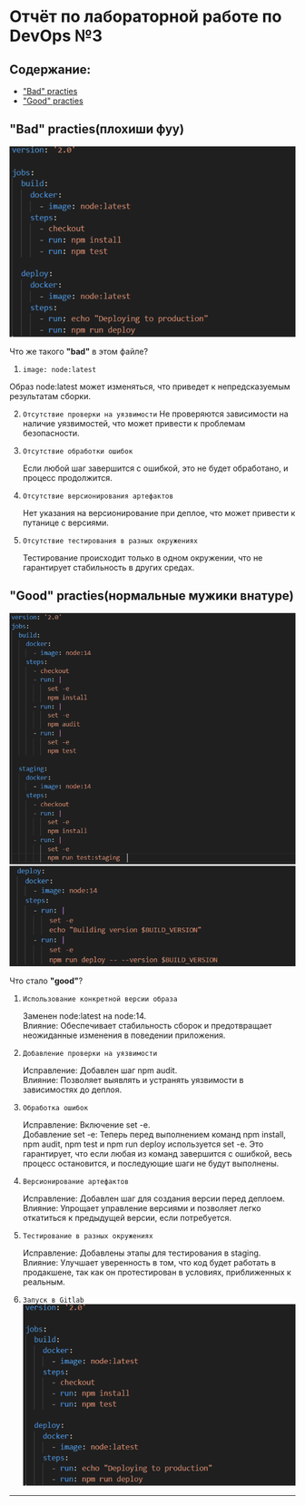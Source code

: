 # Отчёт по лабораторной работе по DevOps №3
## Содержание:
- ["Bad" practies](#bad-practies-(плохиши-фуу))
- ["Good" practies](#good-practies-(нормальные-мужики-внатуре))

## "Bad" practies(плохиши фуу)
![IMG_9391](badpracties.png)

Что же такого **"bad"** в этом файле?

1. `image: node:latest`
   
  Образ node:latest может изменяться, что приведет к непредсказуемым результатам сборки. 
   
2. `Отсутствие проверки на уязвимости`
   Не проверяются зависимости на наличие уязвимостей, что может привести к проблемам безопасности. 

   
3. `Отсутствие обработки ошибок  `
   
   Если любой шаг завершится с ошибкой, это не будет обработано, и процесс продолжится.  


4. ` Отсутствие версионирования артефактов `

    Нет указания на версионирование при деплое, что может привести к путанице с версиями.    

5. `Отсутствие тестирования в разных окружениях `

    Тестирование происходит только в одном окружении, что не гарантирует стабильность в других средах.  

## "Good" practies(нормальные мужики внатуре)
![IMG_9392](goodpracties1.PNG)
![IMG_9392](goodpracties2.PNG)

Что стало **"good"**?

1. ` Использование конкретной версии образа `
   
   Заменен node:latest на node:14.  
   Влияние: Обеспечивает стабильность сборок и предотвращает неожиданные изменения в поведении приложения.
   
2. `Добавление проверки на уязвимости `

   Исправление: Добавлен шаг npm audit.  
   Влияние: Позволяет выявлять и устранять уязвимости в зависимостях до деплоя.
   
3. `Обработка ошибок`
   
   Исправление: Включение set -e.  
   Добавление set -e: Теперь перед выполнением команд npm install, npm audit, npm test и npm run deploy используется set -e. Это гарантирует, что если любая из команд завершится с ошибкой, весь процесс остановится, и последующие шаги не будут выполнены.

4. `Версионирование артефактов `

    Исправление: Добавлен шаг для создания версии перед деплоем.  
    Влияние: Упрощает управление версиями и позволяет легко откатиться к предыдущей версии, если потребуется.

5. `Тестирование в разных окружениях`

    Исправление: Добавлены этапы для тестирования в staging.  
    Влияние: Улучшает уверенность в том, что код будет работать в продакшене, так как он протестирован в условиях, приближенных к реальным.

6. `Запуск в Gitlab`
   ![IMG_9391](badpracties.png)
---
